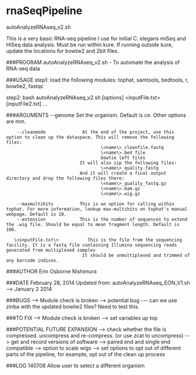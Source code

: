 rnaSeqPipeline
==============


autoAnalyzeRNAseq_v2.sh

This is a very basic RNA-seq pipeline I use for initial C. elegans miSeq and HiSeq data analysis.
Must be run within kure.
If running outside kure, update the locations for bowtie2 and 2bit files.

###PROGRAM
   autoAnalyzeRNAseq_v2.sh - To automate the analysis of RNA-seq data

###USAGE
   step1: load the following modules: tophat, samtools, bedtools, r, bowtie2, fastqc
   
   step2:
   bash autoAnalyzeRNAseq_v2.sh [options] \<inputFile.txt\> [inputFile2.txt] ... 

###ARGUMENTS
        --genome               Set the organism. Default is ce. Other options are mm.
        
        --cleanmode              At the end of the project, use this option to clean up the dataspace. This will remove the following files:
                                        \<name\>_cleanfile.fastq
                                        \<name\>.bed file
                                        bowtie left files
                                It will also zip the following files:
                                        \<name\>_quality.fastq
                                And it will create a final output directory and drop the following files there:
                                        \<name\>_quality_fastq.gz
                                        \<name\>.bam.gz
                                        \<name\>.wig.gz
        
        --maxmultihits          This is an option for calling within tophat. For more information, lookup max-multihits on tophat's manual webpage. Default is 20.
        --extension             This is the number of sequences to extend the .wig file. Should be equal to mean fragment length. Default is 100.
                                        
       \<inputFile.txt\>           This is the file from the sequencing facility. It is a fastq file containing Illumina sequencing reads generated from multiplexed samples
                                 It should be unmultiplexed and trimmed of any barcode indices.

###AUTHOR
   Erin Osborne Nishimura

###DATE
   February 28, 2014
   Updated from:  autoAnalyzeRNAseq_EON_V1.sh --> January 2 2014

###BUGS
  --> Module check is broken
  --> potential bug --- can we use zinba with the updated bowtie2 files? Need to test this.

###TO FIX
  --> Module check is broken
  --> set variables up top


###POTENTIAL FUTURE EXPANSION
  --> check whether the file is compressed. uncompress and re-compress. (or use zcat to uncompress)
  --> get and record versions of software
  --> paired end and single end compatible
  --> option to scale wigs
  --> set options to opt out of different parts of the pipeline, for example, opt out of the clean up process

###LOG
  140708 Allow user to select a different organism
